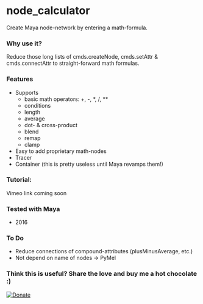 # node_calculator
Create Maya node-network by entering a math-formula.

### Why use it?
Reduce those long lists of cmds.createNode, cmds.setAttr & cmds.connectAttr to straight-forward math formulas.

### Features
* Supports 
  * basic math operators: +, -, *, /, **
  * conditions
  * length
  * average
  * dot- & cross-product
  * blend
  * remap
  * clamp
* Easy to add proprietary math-nodes
* Tracer
* Container (this is pretty useless until Maya revamps them!)

### Tutorial:
Vimeo link coming soon

### Tested with Maya
* 2016

### To Do
* Reduce connections of compound-attributes (plusMinusAverage, etc.)
* Not depend on name of nodes -> PyMel

### Think this is useful? Share the love and buy me a hot chocolate :)
[![Donate](https://img.shields.io/badge/Donate-PayPal-green.svg)](https://paypal.me/mischakolbe1)
